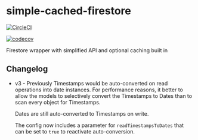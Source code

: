 # simple-cached-firestore

[![CircleCI](https://circleci.com/gh/ehacke/simple-cached-firestore.svg?style=svg)](https://circleci.com/gh/ehacke/simple-cached-firestore)

[![codecov](https://codecov.io/gh/ehacke/simple-cached-firestore/branch/master/graph/badge.svg)](https://codecov.io/gh/ehacke/simple-cached-firestore)

Firestore wrapper with simplified API and optional caching built in

## Changelog

- v3 - Previously Timestamps would be auto-converted on read operations into date instances.
For performance reasons, it better to allow the models to selectively convert the Timestamps to 
Dates than to scan every object for Timestamps. 

    Dates are still auto-converted to Timestamps on write.
    
    The config now includes a parameter for `readTimestampsToDates` that can be set to `true` to reactivate auto-conversion.
